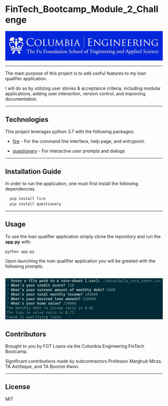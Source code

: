 # FinTech_Bootcamp_Module_2_Challenge

![Columbia Engineering logo.](images/Columbia.jpeg)
___

The main purpose of this project is to add useful features to my loan qualifier application.

I will do so by utilizing user stories & acceptance criteria, including modular applications, adding user interaction, version control, and improving documentation.

---

## Technologies

This project leverages python 3.7 with the following packages:

* [fire](https://github.com/google/python-fire) - For the command line interface, help page, and entrypoint.

* [questionary](https://github.com/tmbo/questionary) - For interactive user prompts and dialogs

---

## Installation Guide

In order to run the application, one must first install the following dependencies.

```python
  pip install fire
  pip install questionary
```

---

## Usage

To use the loan qualifier application simply clone the repository and run the **app.py** with:

```python
python app.py
```

Upon launching the loan qualifier application you will be greeted with the following prompts.

![Loan Qualifier Prompts](images/loan_qalifier.png)
---

## Contributors

Brought to you by FGT Loans via the Columbia Engineering FinTech Bootcamp.

Significant contributions made by subcontractors Professor Marghub Mirza, TA Ashfaque, and TA Boomin Kwon.

---

## License

MIT
